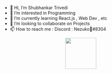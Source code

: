 - 👋 Hi, I’m Shubhankar Trivedi 
- 👀 I’m interested in Programming
- 🌱 I’m currently learning React.js , Web Dev , etc
- 💞️ I’m looking to collaborate on Projects
- 📫 How to reach me : Discord : Nezuko🌙#8304

<div id="header" align="center">
  <img src="https://ibb.co/WFGpRTv" width="100"/>
</div>
